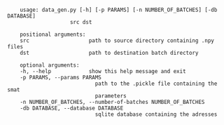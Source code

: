 <pre><code>
    usage: data_gen.py [-h] [-p PARAMS] [-n NUMBER_OF_BATCHES] [-db DATABASE]
                    src dst

    positional arguments:
    src                   path to source directory containing .npy files
    dst                   path to destination batch directory

    optional arguments:
    -h, --help            show this help message and exit
    -p PARAMS, --params PARAMS
                            path to the .pickle file containing the smat
                            parameters
    -n NUMBER_OF_BATCHES, --number-of-batches NUMBER_OF_BATCHES
    -db DATABASE, --database DATABASE
                            sqlite database containing the adresses
</code></pre>